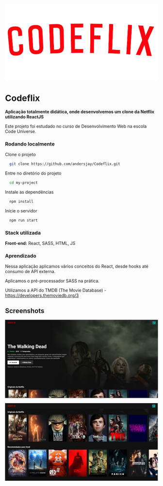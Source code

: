 
![Logo da CodeFlix](src/assets/logo.png)


# Codeflix

**Aplicação totalmente didática, onde desenvolvemos um clone da Netflix utilizando ReactJS** 

Este projeto foi estudado no curso de Desenvolvimento Web na escola Code Universe.

### Rodando localmente

Clone o projeto

```bash
  git clone https://github.com/andersjay/Codeflix.git
```

Entre no diretório do projeto

```bash
  cd my-project
```

Instale as dependências

```bash
  npm install
```

Inicie o servidor

```bash
  npm run start
```


### Stack utilizada

**Front-end:** React, SASS, HTML, JS


### Aprendizado

Nessa aplicação aplicamos vários conceitos do React, desde hooks até consumo de API externa.

Aplicamos o pré-processador SASS na prática.

Utilizamos a API do TMDB (The Movie Database) - https://developers.themoviedb.org/3

## Screenshots

![App Screenshot](src/assets/screenshot.PNG)

![App Screenshow](src/assets/screenshot2.PNG)
